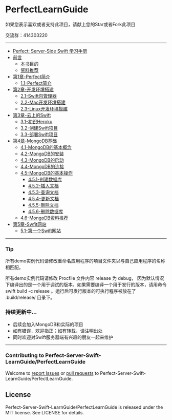 # PerfectLearnGuide

如果您表示喜欢或者支持此项目，请献上您的Star或者Fork此项目

交流群：414303220

---

* [Perfect: Server-Side Swift 学习手册](PerfectLearnGuide.md)
* [前言](#)
  * [本书目的](前言/本书目的.md)
  * [资料推荐](前言/资料推荐.md)
* [第1章-Perfect简介](#)
  * [1.1-Perfect简介](第1章-Perfect简介/1.1-Perfect简介.md)
* [第2章-开发环境搭建](#)
  * [2.1-Swift包管理器](第2章-开发环境搭建/2.1-Swift包管理器.md)
  * [2.2-Mac开发环境搭建](第2章-开发环境搭建/2.2-Mac开发环境搭建.md)
  * [2.3-Linux开发环境搭建](第2章-开发环境搭建/2.3-Linux开发环境搭建.md)
* [第3章-云上的Swift](#)
  * [3.1-初识Heroku](第3章-云上的Swift/3.1-初识Heroku.md)
  * [3.2-创建Swift项目](第3章-云上的Swift/3.2-创建Swift项目.md)
  * [3.3-部署Swift项目](第3章-云上的Swift/3.3-部署Swift项目.md)
* [第4章-MongoDB基础](#)   
  * [4.1-MongoDB的基本概念](第4章-MongoDB基础/4.1-MongoDB的基本概念.md)
  * [4.2-MongoDB的安装](第4章-MongoDB基础/4.2-MongoDB的安装.md)
  * [4.3-MongoDB的启动](第4章-MongoDB基础/4.3-MongoDB的启动.md)
  * [4.4-MongoDB的连接](第4章-MongoDB基础/4.4-MongoDB的连接.md)
  * [4.5-MongoDB的基本操作](第4章-MongoDB基础/4.5-MongoDB的基本操作.md)
     * [4.5.1-创建数据库](第4章-MongoDB基础/4.5-MongoDB的基本操作/4.5.1-创建数据库.md)
     * [4.5.2-插入文档](第4章-MongoDB基础/4.5-MongoDB的基本操作/4.5.2-插入文档.md)    
     * [4.5.3-查询文档](第4章-MongoDB基础/4.5-MongoDB的基本操作/4.5.3-查询文档.md)
     * [4.5.4-更新文档](第4章-MongoDB基础/4.5-MongoDB的基本操作/4.5-更新文档.md)
     * [4.5.5-删除文档](第4章-MongoDB基础/4.5-MongoDB的基本操作/4.5.5-删除文档.md)
     * [4.5.6-删除数据库](第4章-MongoDB基础/4.5-MongoDB的基本操作/4.5.6-删除数据库.md)
  * [4.6-MongoDB资料推荐](第4章-MongoDB基础/4.6-MongoDB资料推荐.md)
* [第5章-Swfit网站](#)
  * [5.1-第一个Swift网站](第5章-Swift网站/5.1-第一个Swift网站.md)

---

### Tip

所有demo实例代码请修改重命名应用程序的项目文件夹以与自己应用程序的名称相匹配。

所有demo实例代码请修改 Procfile 文件内容 release 为 debug，
因为默认情况下编译出的是一个用于调试的版本。如果需要编译一个用于发行的版本，请用命令 swift build -c release 。运行后可发行版本的可执行程序被放在了 .build/release/ 目录下。

### 持续更新中...
- 后续会加入MongoDB和实际的项目
- 如有错误，欢迎指正；如有转载，请注明出处
- 同时欢迎对Swift服务器端有兴趣的朋友一起来维护

---

### Contributing to Perfect-Server-Swift-LearnGuide/PerfectLearnGuide
Welcome to [report Issues](https://github.com/Perfect-Server-Swift-LearnGuide/PerfectLearnGuide/issues) or [pull requests](https://github.com/Perfect-Server-Swift-LearnGuide/PerfectLearnGuide/pulls) to Perfect-Server-Swift-LearnGuide/PerfectLearnGuide.

## License

Perfect-Server-Swift-LearnGuide/PerfectLearnGuide is released under the MIT license. See LICENSE for details.
